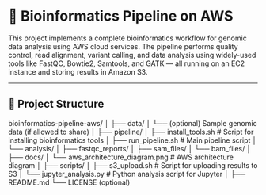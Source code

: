 # 🧬 Bioinformatics Pipeline on AWS

This project implements a complete bioinformatics workflow for genomic data analysis using AWS cloud services. The pipeline performs quality control, read alignment, variant calling, and data analysis using widely-used tools like FastQC, Bowtie2, Samtools, and GATK — all running on an EC2 instance and storing results in Amazon S3.

---

## 📂 Project Structure

bioinformatics-pipeline-aws/ │ ├── data/ │ └── (optional) Sample genomic data (if allowed to share) │ ├── pipeline/ │ ├── install_tools.sh # Script for installing bioinformatics tools │ ├── run_pipeline.sh # Main pipeline script │ └── analysis/ │ ├── fastqc_reports/ │ ├── sam_files/ │ └── bam_files/ │ ├── docs/ │ └── aws_architecture_diagram.png # AWS architecture diagram │ ├── scripts/ │ ├── s3_upload.sh # Script for uploading results to S3 │ └── jupyter_analysis.py # Python analysis script for Jupyter │ ├── README.md └── LICENSE (optional)


